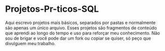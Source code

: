 # Projetos-Pr-ticos-SQL
Aqui escrevo projetos mais básicos, separados por pastas e normalmente são apenas um único arquivo. Esses projetos são fragmentos de conteúdo que aprendi ao longo do tempo e uso para reforçar meu conhecimento. Não sou de brigar e você pode dar um fork ou copiar se quiser, só peço que divulguem meu trabalho.
